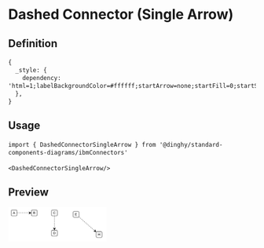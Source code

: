 # Dashed Connector (Single Arrow)

## Definition

```
{
  _style: { 
    dependency: 'html=1;labelBackgroundColor=#ffffff;startArrow=none;startFill=0;startSize=6;endArrow=classic;endFill=1;endSize=6;jettySize=auto;orthogonalLoop=1;strokeWidth=1;dashed=1;fontSize=14;',
  },
}
```

## Usage

```
import { DashedConnectorSingleArrow } from '@dinghy/standard-components-diagrams/ibmConnectors'

<DashedConnectorSingleArrow/>
```

## Preview

<img src="./dashed-connector-single-arrow.png" width="200"/>
